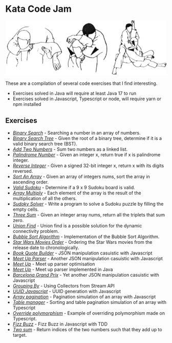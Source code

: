 # Kata Code Jam

![Kata](kata.gif)

These are a compilation of several code exercises that I find interesting.

- Exercises solved in Java will require at least Java 17 to run
- Exercises solved in Javascript, Typescript or node, will require yarn or npm installed

## Exercises

- [_Binary Search_][15] - Searching a number in an array of numbers.
- [_Binary Search Tree_][21] - Given the root of a binary tree, determine if it is a valid binary search tree (BST).
- [_Add Two Numbers_][14] - Sum two numbers as a linked list.
- [_Palindrome Number_][16] - Given an integer x, return true if x is palindrome integer.
- [_Reverse Integer_][17] - Given a signed 32-bit integer x, return x with its digits reversed.
- [_Sort An Array_][18] - Given an array of integers nums, sort the array in ascending order.
- [_Valid Sudoku_][22] - Determine if a 9 x 9 Sudoku board is valid.
- [_Array Multiply_][25] - Each element of the array is the result of the multiplication of all the others.
- [_Sudoky Solver_][23] - Write a program to solve a Sudoku puzzle by filling the empty cells.
- [_Three Sum_][19] - Given an integer array nums, return all the triplets that sum zero.
- [_Union Find_][20] - Union find is a possible solution for the dynamic connectivity problem.
- [_Bubble Sort Algorithm_][1] - Implementation of the Bubble Sort Algorithm.
- [_Star Wars Movies Order_][2] - Ordering the Star Wars movies from the release date to chronologically.
- [_Book Quote Builder_][3] - JSON manipulation casuistic with Javascript
- [_Meet Up Parser_][4] - Another JSON manipulation casuistic with Javascript
- [_Meet Up_][13] - Meet up parser optimisation
- [_Meet Up_][24] - Meet up parser implemented in Java
- [_Barcelona Grand Prix_][5] - Yet another JSON manipulation casuistic with Javascript
- [_Grouping By_][6] - Using Collectors from Stream API
- [_UUID Javascript_][7] - UUID generation with Javascript
- [_Array pagination_][8] - Pagination simulation of an array with Javascript
- [_Table manager_][9] - Sorting and table pagination simulation of an array with Typescript
- [_Override polymorphism_][10] - Example of overriding polymorphism made on Typescript.
- [_Fizz Buzz_][11] - Fizz Buzz in Javascript with TDD
- [_Two sum_][12] - Return indices of the two numbers such that they add up to target.

[1]: https://github.com/joantolos/kata-code-jam/tree/master/bubble-sort
[2]: https://github.com/joantolos/kata-code-jam/tree/master/star-wars
[3]: https://github.com/joantolos/kata-code-jam/tree/master/book-quote-builder
[4]: https://github.com/joantolos/kata-code-jam/tree/master/meet-up-parser
[5]: https://github.com/joantolos/kata-code-jam/tree/master/barcelona-grand-prix
[6]: https://github.com/joantolos/kata-code-jam/tree/master/group-by
[7]: https://github.com/joantolos/kata-code-jam/tree/master/uuid
[8]: https://github.com/joantolos/kata-code-jam/tree/master/array-pagination
[9]: https://github.com/joantolos/kata-code-jam/tree/master/table-manager
[10]: https://github.com/joantolos/kata-code-jam/tree/master/override-polymorphism
[11]: https://github.com/joantolos/kata-code-jam/tree/master/fizz-buzz
[12]: https://github.com/joantolos/kata-code-jam/tree/master/two-sum
[13]: https://github.com/joantolos/kata-code-jam/tree/master/meet-up
[14]: https://github.com/joantolos/kata-code-jam/tree/master/add-two-numbers
[15]: https://github.com/joantolos/kata-code-jam/tree/master/binary-search
[16]: https://github.com/joantolos/kata-code-jam/tree/master/palindrome-number
[17]: https://github.com/joantolos/kata-code-jam/tree/master/reverse-integer
[18]: https://github.com/joantolos/kata-code-jam/tree/master/sort-an-array
[19]: https://github.com/joantolos/kata-code-jam/tree/master/three-sum
[20]: https://github.com/joantolos/kata-code-jam/tree/master/union-find
[21]: https://github.com/joantolos/kata-code-jam/tree/master/binary-search-tree
[22]: https://github.com/joantolos/kata-code-jam/tree/master/valid-sudoku
[23]: https://github.com/joantolos/kata-code-jam/tree/master/sudoku-solver
[24]: https://github.com/joantolos/kata-code-jam/tree/master/meet-up-java
[25]: https://github.com/joantolos/kata-code-jam/tree/master/array-multiply
